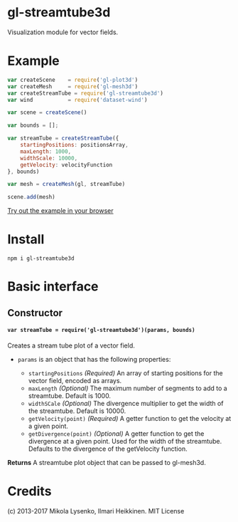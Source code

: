 gl-streamtube3d
=====================
Visualization module for vector fields.

# Example

```javascript
var createScene    = require('gl-plot3d')
var createMesh     = require('gl-mesh3d')
var createStreamTube = require('gl-streamtube3d')
var wind           = require('dataset-wind')

var scene = createScene()

var bounds = [];

var streamTube = createStreamTube({
    startingPositions: positionsArray,
    maxLength: 1000,
    widthScale: 10000,
    getVelocity: velocityFunction
}, bounds)

var mesh = createMesh(gl, streamTube)

scene.add(mesh)
```

[Try out the example in your browser](http://gl-vis.github.io/gl-streamtube3d/)

# Install

```
npm i gl-streamtube3d
```
    
# Basic interface

## Constructor

#### `var streamTube = require('gl-streamtube3d')(params, bounds)`
Creates a stream tube plot of a vector field.

* `params` is an object that has the following properties:

    + `startingPositions` *(Required)* An array of starting positions for the vector field, encoded as arrays.
    + `maxLength` *(Optional)* The maximum number of segments to add to a streamtube. Default is 1000.
    + `widthSCale` *(Optional)* The divergence multiplier to get the width of the streamtube. Default is 10000.
    + `getVelocity(point)` *(Required)* A getter function to get the velocity at a given point.
    + `getDivergence(point)` *(Optional)* A getter function to get the divergence at a given point. Used for the width of the streamtube. Defaults to the divergence of the getVelocity function.

**Returns** A streamtube plot object that can be passed to gl-mesh3d.

# Credits
(c) 2013-2017 Mikola Lysenko, Ilmari Heikkinen. MIT License

